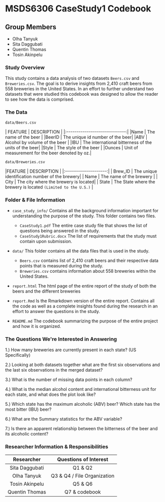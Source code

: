 # MSDS6306 CaseStudy1 Codebook

## Group Members
- Olha Tanyuk
- Sita Daggubati
- Quentin Thomas
- Tosin Akinpelu

### Study Overview
This study contains a data analysis of two datasets `Beers.csv`
and `Breweries.csv`. The goal is to derive insights from 2,410 craft beers
from 558 breweries in the United States. In an effort to further understand
two datasets that were studied this codebook was designed to allow the reader
to see how the data is comprised.

### The Data

`data/Beers.csv`


| FEATURE | DESCRIPTION          |
|:------------------------------:|
|Name     | The name of the beer |
|BeerID   | The unique id number of the beer|
|ABV      | Alcohol by volume of the beer   |
|IBU      | The international bitterness of the units of the beer|
|Style    | The style of the beer |
|Ounces   | Unit of measurement for the beer denoted by oz.|



`data/Breweries.csv`


|FEATURE | DESCRIPTION |
|:---------------------:|
| Brew_ID | The unique identification number of the brewery|
| Name    | The name of the brewery |
| City    | The city where the brewery is located|
| State   |  The State where the brewery is located ```(Limited to the U.S.)``` |


### Folder & File Information

- `case_study_info/` Contains all the background information important for understanding
the purpose of the study. This folder contains two files.

  + `CaseStudy1.pdf` The entire case study file that shows the list of questions being answered
  in the study.
  + `CaseStudy1Rubric.docx` The list of requirements that the study must contain
  upon submission.
- `data/` This folder contains all the data files that is used in the study.

  + `Beers.csv` contains list of 2,410 craft beers and their respective data points
  that is measured during the study.
  + `Breweries.csv` contains information about 558 breweries  within the United States.

- `report.html` The html page of the entire report of the study of both the beers and
the different breweries
- `report.Rmd` Is the Rmarkdown version of the entire report. Contains all the code as well as
a complete insights found during the research in an effort to answer the questions in the study.

- `README.md` The codebook summarizing the purpose of the entire project and how it is organized.

### The Questions We're Interested in Answering

1.) How many breweries are currently present in each state? (US Specifically)

2.) Looking at both datasets together what are the first six observations and the
last six observations in the merged dataset?

3.) What is the number of missing data points in each column?

4.) What is the median alcohol content and international bitterness unit for each state,
and what does the plot look like?

5.) Which state has the maximum alcoholic (ABV) beer? Which state has the most bitter
(IBU) beer?

6.) What are the Summary statistics for the ABV variable?

7.) Is there an apparent relationship between the bitterness of the beer and its alcoholic
content?

### Researcher Information & Responsibilities

| Researcher | Questions of Interest |
|:-----------:|:---------------------:|
|Sita Daggubati | Q1 & Q2    |
|Olha Tanyuk  | Q3 & Q4 / File Organization |
|Tosin Akinpelu| Q5 & Q6 |
| Quentin Thomas | Q7 & codebook |
